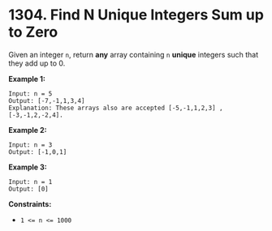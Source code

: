# 1304. Find N Unique Integers Sum up to Zero

Given an integer `n`, return __any__ array containing `n` __unique__ integers
such that they add up to 0.

__Example 1:__

```
Input: n = 5
Output: [-7,-1,1,3,4]
Explanation: These arrays also are accepted [-5,-1,1,2,3] , [-3,-1,2,-2,4].
```

__Example 2:__

```
Input: n = 3
Output: [-1,0,1]
```

__Example 3:__

```
Input: n = 1
Output: [0]
```

__Constraints:__

* `1 <= n <= 1000`
